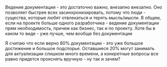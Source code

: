 Ведение документации - это достаточно важно, внезапно внезапно. Оно позволяет быстрее всех засинхронизировать, потому что люди - существа, которые любят отвлекаться и терять мысль/мысли. В общем, если на проекте больше одного разработчика - ведение документации прям необходимость, причем как бизнес, так и по проекту. Хотя бы в каком то виде - уже лучше, чем вообще без документации

Я считаю что если верно 80% документации - это уже большое достижение и большое подспорье. Оставшиеся 20% могут занимать для актуализации слишком много времени, а конкретные вопросы все равно придется прояснять вручную - ну так и зачем? 